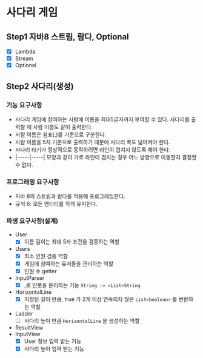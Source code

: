 # 사다리 게임

## Step1 자바8 스트림, 람다, Optional

* [X] Lambda
* [X] Stream
* [X] Optional

## Step2 사다리(생성)

### 기능 요구사항

* 사다리 게임에 참여하는 사람에 이름을 최대5글자까지 부여할 수 있다. 사다리를 출력할 때 사람 이름도 같이 출력한다.
* 사람 이름은 쉼표(,)를 기준으로 구분한다.
* 사람 이름을 5자 기준으로 출력하기 때문에 사다리 폭도 넓어져야 한다.
* 사다리 타기가 정상적으로 동작하려면 라인이 겹치지 않도록 해야 한다.
* |-----|-----| 모양과 같이 가로 라인이 겹치는 경우 어느 방향으로 이동할지 결정할 수 없다.

### 프로그래밍 요구사항

* 자바 8의 스트림과 람다를 적용해 프로그래밍한다.
* 규칙 6: 모든 엔티티를 작게 유지한다.

### 파생 요구사항(설계)

* User
  * [X] 이름 길이는 최대 5자 조건을 검증하는 역할
* Users
  * [X] 최소 인원 검증 역할
  * [X] 게임에 참여하는 유저들을 관리하는 역할
  * [X] 인원 수 getter
* InputParser
  * [X] ,로 인풋을 분리하는 기능 `String -> <List>String`
* HorizontalLine
  * [X] 지정된 길이 만큼, true 가 2개 이상 연속되지 않은 `List<boolean>` 를 변환하는 역할
* Ladder
  * [ ] 사다리 높이 만큼 `HorizontalLine` 을 생성하는 역할
* ResultView
* InputView
  * [X] User 정보 입력 받는 기능
  * [X] 사다리 높이 입력 받는 기능
